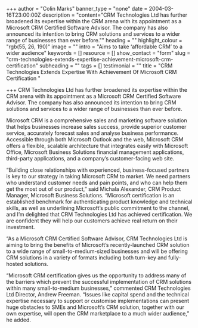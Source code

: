+++
author = "Colin Marks"
banner_type = "none"
date = 2004-03-16T23:00:00Z
description = "content=\"CRM Technologies Ltd has further broadened its expertise within the CRM arena with its appointment as a Microsoft CRM Certified Software Advisor. The company has also announced its intention to bring CRM solutions and services to a wider range of businesses than ever before.\""
heading = ""
highlight_colour = "rgb(55, 26, 190)"
image = ""
intro = "Aims to take ‘affordable CRM’ to a wider audience"
keywords = []
resource = []
show_contact = "form"
slug = "crm-technologies-extends-expertise-achievement-microsoft-crm-certification"
subheading = ""
tags = []
testimonial = ""
title = "CRM Technologies Extends Expertise With Achievement Of Microsoft CRM Certification "

+++
CRM Technologies Ltd has further broadened its expertise within the CRM arena with its appointment as a Microsoft CRM Certified Software Advisor. The company has also announced its intention to bring CRM solutions and services to a wider range of businesses than ever before.

Microsoft CRM is a comprehensive sales and marketing software solution that helps businesses increase sales success, provide superior customer service, accurately forecast sales and analyse business performance. Accessible through both Microsoft Outlook and the web, Microsoft CRM offers a flexible, scalable architecture that integrates easily with Microsoft Office, Microsoft Business Solutions financial management applications, third-party applications, and a company’s customer-facing web site.

“Building close relationships with experienced, business-focused partners is key to our strategy in taking Microsoft CRM to market. We need partners who understand customer needs and pain points, and who can help them get the most out of our product,” said Michala Alexander, CRM Product Manager, Microsoft Business Solutions. “Microsoft certification is an established benchmark for authenticating product knowledge and technical skills, as well as underlining Microsoft’s public commitment to the channel, and I’m delighted that CRM Technologies Ltd has achieved certification. We are confident they will help our customers achieve real return on their investment.

“As a Microsoft CRM Certified Software Advisor, CRM Technologies Ltd is aiming to bring the benefits of Microsoft’s recently-launched CRM solution to a wide range of small-to-medium-sized businesses and will be offering CRM solutions in a variety of formats including both turn-key and fully-hosted solutions.

“Microsoft CRM certification gives us the opportunity to address many of the barriers which prevent the successful implementation of CRM solutions within many small-to-medium businesses,” commented CRM Technologies Ltd Director, Andrew Freeman. “Issues like capital spend and the technical expertise necessary to support or customise implementations can present huge obstacles to SMEs and Microsoft’s CRM solution, together with our own expertise, will open the CRM marketplace to a much wider audience,” he added.